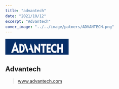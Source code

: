 ```yaml
---
title: "advantech"
date: "2021/10/12"
excerpt: "Advantech"
cover_image: "../../image/patners/ADVANTECH.png"
---
```


<img src='../../image/partners/ADVANTECH.png' />

## Advantech

> www.advantech.com
